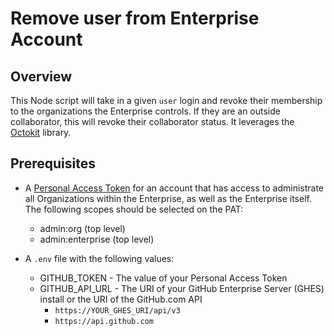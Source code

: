 # Remove user from Enterprise Account

## Overview

This Node script will take in a given `user` login and revoke their membership to the organizations the Enterprise controls. If they are an outside collaborator, this will revoke their collaborator status. It leverages the [Octokit](https://github.com/octokit/rest.js) library.

## Prerequisites

- A [Personal Access Token](https://help.github.com/articles/authorizing-a-personal-access-token-for-use-with-a-saml-single-sign-on-organization/) for an account that has access to administrate all Organizations within the Enterprise, as well as the Enterprise itself. The following scopes should be selected on the PAT:
  - admin:org (top level)
  - admin:enterprise (top level)

- A `.env` file with the following values:
  - GITHUB_TOKEN - The value of your Personal Access Token
  - GITHUB_API_URL - The URI of your GitHub Enterprise Server (GHES) install or the URI of the GitHub.com API
    - `https://YOUR_GHES_URI/api/v3`
    - `https://api.github.com`
